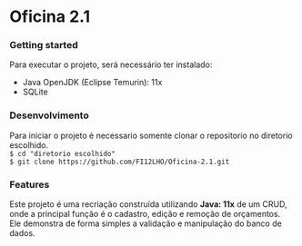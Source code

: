 # Oficina 2.1
### Getting started
Para executar o projeto, será necessário ter instalado:
- Java OpenJDK (Eclipse Temurin): 11x
- SQLite
### Desenvolvimento
Para iniciar o projeto é necessario somente clonar o repositorio no diretorio escolhido.  
`$ cd "diretorio escolhido"`  
`$ git clone https://github.com/FI12LHO/Oficina-2.1.git`
### Features
Este projeto é uma recriação construída utilizando __Java: 11x__ de um CRUD, onde a principal função é o cadastro, edição e remoção de orçamentos.  
Ele demonstra de forma simples a validação e manipulação do banco de dados.
